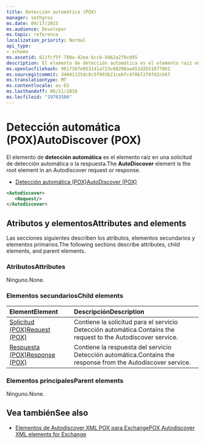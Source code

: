 ```yaml
---
title: Detección automática (POX)
manager: sethgros
ms.date: 09/17/2015
ms.audience: Developer
ms.topic: reference
localization_priority: Normal
api_type:
- schema
ms.assetid: 611fcf5f-780a-42ea-bccb-9462a2f0c095
description: El elemento de detección automática es el elemento raíz en una solicitud de detección automática o la respuesta.
ms.openlocfilehash: 961f397e053141a723c68206aa451d2b51877061
ms.sourcegitcommit: 34041125dc8c5f993b21cebfc4f8b72f0fd2cb6f
ms.translationtype: MT
ms.contentlocale: es-ES
ms.lasthandoff: 06/11/2018
ms.locfileid: "19763586"
---
```

# <a name="autodiscover-pox"></a><span data-ttu-id="633f2-103">Detección automática (POX)</span><span class="sxs-lookup"><span data-stu-id="633f2-103">AutoDiscover (POX)</span></span>

<span data-ttu-id="633f2-104">El elemento de **detección automática** es el elemento raíz en una solicitud de detección automática o la respuesta.</span><span class="sxs-lookup"><span data-stu-id="633f2-104">The **AutoDiscover** element is the root element in an Autodiscover request or response.</span></span> 
  
- [<span data-ttu-id="633f2-105">Detección automática (POX)</span><span class="sxs-lookup"><span data-stu-id="633f2-105">AutoDiscover (POX)</span></span>](autodiscover-pox.md)
  
```xml
<Autodiscover>
   <Request/>
</Autodiscover>
```

## <a name="attributes-and-elements"></a><span data-ttu-id="633f2-106">Atributos y elementos</span><span class="sxs-lookup"><span data-stu-id="633f2-106">Attributes and elements</span></span>

<span data-ttu-id="633f2-107">Las secciones siguientes describen los atributos, elementos secundarios y elementos primarios.</span><span class="sxs-lookup"><span data-stu-id="633f2-107">The following sections describe attributes, child elements, and parent elements.</span></span>
  
### <a name="attributes"></a><span data-ttu-id="633f2-108">Atributos</span><span class="sxs-lookup"><span data-stu-id="633f2-108">Attributes</span></span>

<span data-ttu-id="633f2-109">Ninguno.</span><span class="sxs-lookup"><span data-stu-id="633f2-109">None.</span></span>
  
### <a name="child-elements"></a><span data-ttu-id="633f2-110">Elementos secundarios</span><span class="sxs-lookup"><span data-stu-id="633f2-110">Child elements</span></span>

|<span data-ttu-id="633f2-111">**Element**</span><span class="sxs-lookup"><span data-stu-id="633f2-111">**Element**</span></span>|<span data-ttu-id="633f2-112">**Descripción**</span><span class="sxs-lookup"><span data-stu-id="633f2-112">**Description**</span></span>|
|:-----|:-----|
|[<span data-ttu-id="633f2-113">Solicitud (POX)</span><span class="sxs-lookup"><span data-stu-id="633f2-113">Request (POX)</span></span>](request-pox.md) <br/> |<span data-ttu-id="633f2-114">Contiene la solicitud para el servicio Detección automática.</span><span class="sxs-lookup"><span data-stu-id="633f2-114">Contains the request to the Autodiscover service.</span></span>  <br/> |
|[<span data-ttu-id="633f2-115">Respuesta (POX)</span><span class="sxs-lookup"><span data-stu-id="633f2-115">Response (POX)</span></span>](response-pox.md) <br/> |<span data-ttu-id="633f2-116">Contiene la respuesta del servicio Detección automática.</span><span class="sxs-lookup"><span data-stu-id="633f2-116">Contains the response from the Autodiscover service.</span></span>  <br/> |
   
### <a name="parent-elements"></a><span data-ttu-id="633f2-117">Elementos principales</span><span class="sxs-lookup"><span data-stu-id="633f2-117">Parent elements</span></span>

<span data-ttu-id="633f2-118">Ninguno.</span><span class="sxs-lookup"><span data-stu-id="633f2-118">None.</span></span>
  
## <a name="see-also"></a><span data-ttu-id="633f2-119">Vea también</span><span class="sxs-lookup"><span data-stu-id="633f2-119">See also</span></span>

- [<span data-ttu-id="633f2-120">Elementos de Autodiscover XML POX para Exchange</span><span class="sxs-lookup"><span data-stu-id="633f2-120">POX Autodiscover XML elements for Exchange</span></span>](pox-autodiscover-xml-elements-for-exchange.md)

